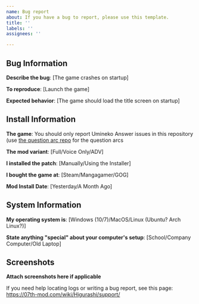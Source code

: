 ```yaml
---
name: Bug report
about: If you have a bug to report, please use this template.
title: ''
labels: ''
assignees: ''

---
```


## Bug Information

**Describe the bug**: [The game crashes on startup]

**To reproduce**: [Launch the game]

**Expected behavior**: [The game should load the title screen on startup]

## Install Information

**The game**: You should only report Umineko Answer issues in this repository (use [the question arc repo](https://github.com/07th-mod/umineko-question/issues) for the question arcs

**The mod variant**: [Full/Voice Only/ADV]

**I installed the patch**: [Manually/Using the Installer]

**I bought the game at**: [Steam/Mangagamer/GOG]

**Mod Install Date**: [Yesterday/A Month Ago]

## System Information

**My operating system is**: [Windows (10/7)/MacOS/Linux (Ubuntu? Arch Linux?)]

**State anything "special" about your computer's setup**: [School/Company Computer/Old Laptop]

## Screenshots

**Attach screenshots here if applicable**

If you need help locating logs or writing a bug report, see this page: https://07th-mod.com/wiki/Higurashi/support/
